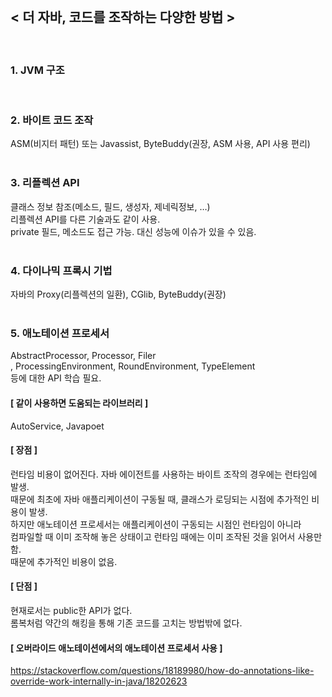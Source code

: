 
<br/>

## < 더 자바, 코드를 조작하는 다양한 방법 >
<br/>

### 1. JVM 구조
<br/>

### 2. 바이트 코드 조작
ASM(비지터 패턴) 또는 Javassist, ByteBuddy(권장, ASM 사용, API 사용 편리)
<br/><br/>

### 3. 리플렉션 API
클래스 정보 참조(메소드, 필드, 생성자, 제네릭정보, …) <br/>
리플렉션 API를 다른 기술과도 같이 사용. <br/>
private 필드, 메소드도 접근 가능. 대신 성능에 이슈가 있을 수 있음. 
<br/><br/>

### 4. 다이나믹 프록시 기법
자바의 Proxy(리플렉션의 일환), CGlib, ByteBuddy(권장)
<br/><br/>

### 5. 애노테이션 프로세서
AbstractProcessor, Processor, Filer<br/>
, ProcessingEnvironment, RoundEnvironment, TypeElement <br/>
등에 대한 API 학습 필요.

#### [ 같이 사용하면 도움되는 라이브러리 ]
AutoService, Javapoet

#### [ 장점 ]
런타임 비용이 없어진다.
자바 에이전트를 사용하는 바이트 조작의 경우에는 런타임에 발생.<br/>
때문에 최초에 자바 애플리케이션이 구동될 때, 클래스가 로딩되는 시점에 추가적인 비용이 발생.<br/>
하지만 애노테이션 프로세서는 애플리케이션이 구동되는 시점인 런타임이 아니라<br/>
컴파일할 때 이미 조작해 놓은 상태이고 런타임 때에는 이미 조작된 것을 읽어서 사용만 함.<br/>
때문에 추가적인 비용이 없음.

#### [ 단점 ]
현재로서는 public한 API가 없다.<br/>
롬복처럼 약간의 해킹을 통해 기존 코드를 고치는 방법밖에 없다.

#### [ 오버라이드 애노테이션에서의 애노테이션 프로세서 사용 ]
https://stackoverflow.com/questions/18189980/how-do-annotations-like-override-work-internally-in-java/18202623

<br/><br/><br/>

